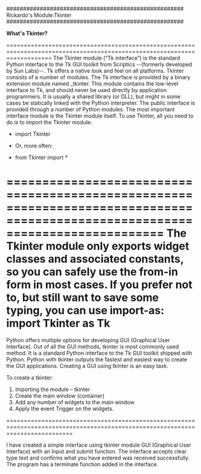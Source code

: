 #####################################################
Rickardo's Module:Tkinter
#####################################################

**What's Tkinter?**

=========================================================================================================================
The Tkinter module (“Tk interface”) is the standard Python interface to the Tk GUI toolkit from Scriptics
--(formerly developed by Sun Labs)--. Tk offers a native look and feel on all platforms.
Tkinter consists of a number of modules. The Tk interface is provided by a binary extension module named _tkinter.
This module contains the low-level interface to Tk, and should never be used directly by application programmers.
It is usually a shared library (or DLL), but might in some cases be statically linked with the Python interpreter.
The public interface is provided through a number of Python modules.
The most important interface module is the Tkinter module itself.
To use Tkinter, all you need to do is to import the Tkinter module:

* import Tkinter

* Or, more often:

* from Tkinter import *

==============================================================================================================================
The Tkinter module only exports widget classes and associated constants, so you can safely use the from-in form in most cases.
If you prefer not to, but still want to save some typing, you can use import-as:
import Tkinter as Tk
==============================================================================================================================

Python offers multiple options for developing GUI (Graphical User Interface).
Out of all the GUI methods, tkinter is most commonly used method.
It is a standard Python interface to the Tk GUI toolkit shipped with Python.
Python with tkinter outputs the fastest and easiest way to create the GUI applications.
Creating a GUI using tkinter is an easy task.

To create a tkinter:
1. Importing the module – tkinter
2. Create the main window (container)
3. Add any number of widgets to the main window
4. Apply the event Trigger on the widgets.

===============================================================================================================================

I have created a simple interface using tkinter module GUI (Graphical User Interface) with an Input and submit function.
The interface accepts clear type text and confirms what you have entered was received successfully.
The program has a terminate function added in the interface.
